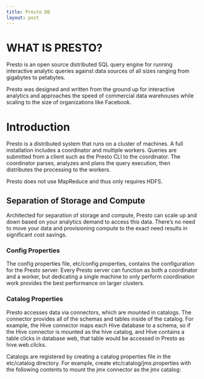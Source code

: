 ```yaml
---
title: Presto DB
layout: post
---
```


# WHAT IS PRESTO?

Presto is an open source distributed SQL query engine for running interactive analytic queries against data sources of all sizes ranging from gigabytes to petabytes.

Presto was designed and written from the ground up for interactive analytics and approaches the speed of commercial data warehouses while scaling to the size of organizations like Facebook.

# Introduction

Presto is a distributed system that runs on a cluster of machines. A full installation includes a coordinator and multiple workers. Queries are submitted from a client such as the Presto CLI to the coordinator. The coordinator parses, analyzes and plans the query execution, then distributes the processing to the workers.

Presto does not use MapReduce and thus only requires HDFS.

## Separation of Storage and Compute
Architected for separation of storage and compute, Presto can scale up and down based on your analytics demand to access this data. There’s no need to move your data and provisioning compute to the exact need results in significant cost savings.


### Config Properties

The config properties file, etc/config.properties, contains the configuration for the Presto server. Every Presto server can function as both a coordinator and a worker, but dedicating a single machine to only perform coordination work provides the best performance on larger clusters.
### Catalog Properties
Presto accesses data via connectors, which are mounted in catalogs. The connector provides all of the schemas and tables inside of the catalog. For example, the Hive connector maps each Hive database to a schema, so if the Hive connector is mounted as the hive catalog, and Hive contains a table clicks in database web, that table would be accessed in Presto as hive.web.clicks.

Catalogs are registered by creating a catalog properties file in the etc/catalog directory. For example, create etc/catalog/jmx.properties with the following contents to mount the jmx connector as the jmx catalog:

